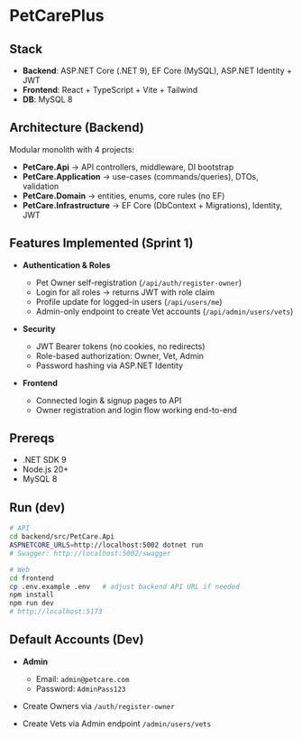 # PetCarePlus

## Stack

- **Backend**: ASP.NET Core (.NET 9), EF Core (MySQL), ASP.NET Identity + JWT
- **Frontend**: React + TypeScript + Vite + Tailwind
- **DB**: MySQL 8

## Architecture (Backend)

Modular monolith with 4 projects:

- **PetCare.Api** → API controllers, middleware, DI bootstrap
- **PetCare.Application** → use-cases (commands/queries), DTOs, validation
- **PetCare.Domain** → entities, enums, core rules (no EF)
- **PetCare.Infrastructure** → EF Core (DbContext + Migrations), Identity, JWT

## Features Implemented (Sprint 1)

- **Authentication & Roles**

  - Pet Owner self-registration (`/api/auth/register-owner`)
  - Login for all roles → returns JWT with role claim
  - Profile update for logged-in users (`/api/users/me`)
  - Admin-only endpoint to create Vet accounts (`/api/admin/users/vets`)

- **Security**

  - JWT Bearer tokens (no cookies, no redirects)
  - Role-based authorization: Owner, Vet, Admin
  - Password hashing via ASP.NET Identity

- **Frontend**

  - Connected login & signup pages to API
  - Owner registration and login flow working end-to-end

## Prereqs

- .NET SDK 9
- Node.js 20+
- MySQL 8

## Run (dev)

```bash
# API
cd backend/src/PetCare.Api
ASPNETCORE_URLS=http://localhost:5002 dotnet run
# Swagger: http://localhost:5002/swagger

# Web
cd frontend
cp .env.example .env   # adjust backend API URL if needed
npm install
npm run dev
# http://localhost:5173
```

## Default Accounts (Dev)

- **Admin**

  - Email: `admin@petcare.com`
  - Password: `AdminPass123`

- Create Owners via `/auth/register-owner`
- Create Vets via Admin endpoint `/admin/users/vets`
